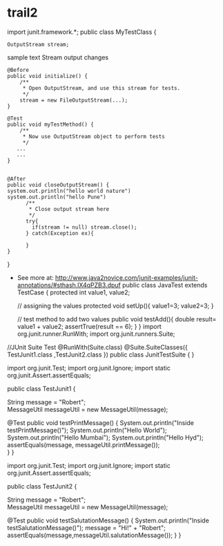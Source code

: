 # trail2

import junit.framework.*;
public class MyTestClass {
     
    OutputStream stream;
sample text
Stream output changes
     
    @Before
    public void initialize() {
        /**
         * Open OutputStream, and use this stream for tests.
         */
        stream = new FileOutputStream(...);
    }
     
    @Test
    public void myTestMethod() {
        /**
         * Now use OutputStream object to perform tests
         */
       ...
       ...
    }
     
     
    @After
    public void closeOutputStream() {
    system.out.println("hello world nature")
    system.out.println("hello Pune")
          /**
           * Close output stream here
           */
          try{
            if(stream != null) stream.close(); 
          } catch(Exception ex){
             
          }
    }
 }
- See more at: http://www.java2novice.com/junit-examples/junit-annotations/#sthash.lX4qPZB3.dpuf
public class JavaTest extends TestCase {
   protected int value1, value2;
   
   // assigning the values
   protected void setUp(){
      value1=3;
      value2=3;
   }

   // test method to add two values
   public void testAdd(){
      double result= value1 + value2;
      assertTrue(result == 6);
   }
}
import org.junit.runner.RunWith;
import org.junit.runners.Suite;

//JUnit Suite Test
@RunWith(Suite.class)
@Suite.SuiteClasses({ 
   TestJunit1.class ,TestJunit2.class
})
public class JunitTestSuite {
}

import org.junit.Test;
import org.junit.Ignore;
import static org.junit.Assert.assertEquals;

public class TestJunit1 {

   String message = "Robert";	
   MessageUtil messageUtil = new MessageUtil(message);
   
   @Test
   public void testPrintMessage() {	
      System.out.println("Inside testPrintMessage()");
 System.out.println("Hello World"); 
 System.out.println("Hello Mumbai");
 System.out.println("Hello Hyd");   
      assertEquals(message, messageUtil.printMessage());     
   }
}

import org.junit.Test;
import org.junit.Ignore;
import static org.junit.Assert.assertEquals;

public class TestJunit2 {

   String message = "Robert";	
   MessageUtil messageUtil = new MessageUtil(message);
 
   @Test
   public void testSalutationMessage() {
      System.out.println("Inside testSalutationMessage()");
      message = "Hi!" + "Robert";
      assertEquals(message,messageUtil.salutationMessage());
   }
}
